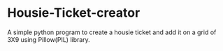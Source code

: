 # Housie-Ticket-creator
A simple python program to create a housie ticket and add it on a grid of 3X9 using Pillow(PIL) library.
